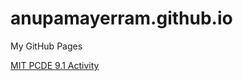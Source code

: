# anupamayerram.github.io
My GitHub Pages
<p> 
<a href="https://anupamayerram.github.io/PCDE-Activity-9.1">MIT PCDE 9.1 Activity</a></p>
